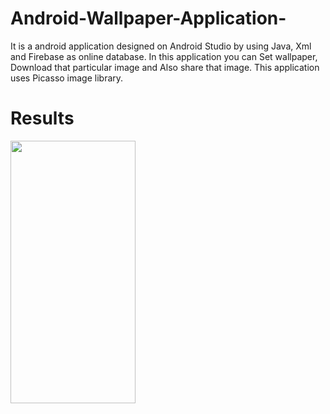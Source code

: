 # Android-Wallpaper-Application-
It is a android application designed on Android Studio by using Java, Xml and Firebase as online database. In this application you can Set wallpaper, Download that particular image and Also share that image. This application uses Picasso image library.

# Results

<img src="https://github.com/devdasamale/Android-Wallpaper-Application-/assets/100094659/71216b05-9dce-4cf9-9507-4858aa5f58c0" width=200 height=420>


